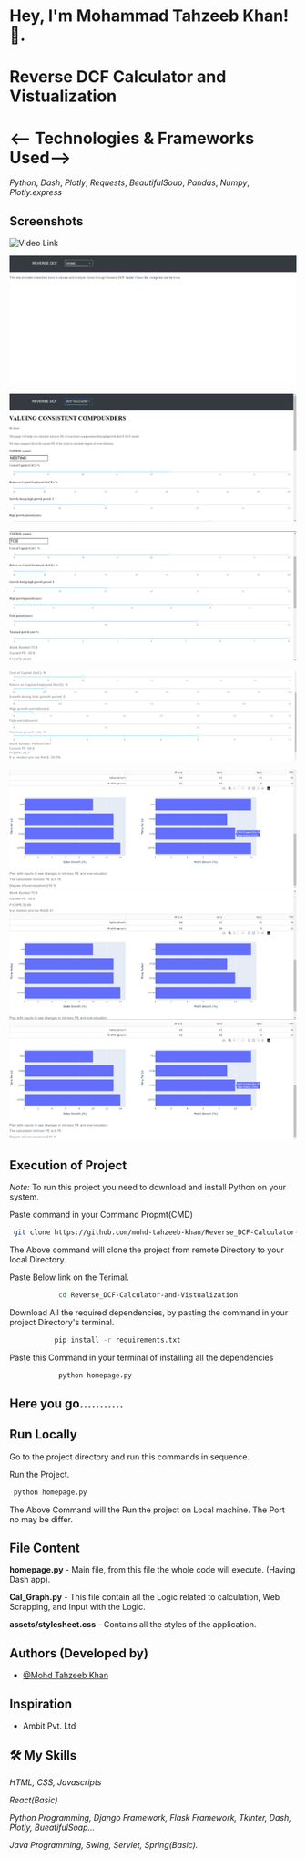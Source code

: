 
#  **Hey, I'm Mohammad Tahzeeb Khan! 👋.**

# Reverse DCF Calculator and Vistualization
# <-- Technologies & Frameworks Used-->
*Python*, *Dash*, *Plotly*, *Requests*, *BeautifulSoup*, *Pandas*, *Numpy*, *Plotly.express*

##
## Screenshots 
![Video Link](https://www.linkedin.com/posts/mohammad-tahzeeb-khan-b812a9223_dataanalysis-internshipjourney-ambitpvtltd-activity-7179225505286508544-uPgD?utm_source=share&utm_medium=member_desktop)

![Home Page](https://github.com/mohd-tahzeeb-khan/Reverse_DCF-Calculator-and-Vistualization/blob/main/assets/Images/Homepage.png)

![Vistualization](https://github.com/mohd-tahzeeb-khan/Reverse_DCF-Calculator-and-Vistualization/blob/main/assets/Images/Calculationpage.png)

![Input Section](https://github.com/mohd-tahzeeb-khan/Reverse_DCF-Calculator-and-Vistualization/blob/main/assets/Images/Sliders.png)

![Detials Section](https://github.com/mohd-tahzeeb-khan/Reverse_DCF-Calculator-and-Vistualization/blob/main/assets/Images/Details.png)


![Graphs](https://github.com/mohd-tahzeeb-khan/Reverse_DCF-Calculator-and-Vistualization/blob/main/assets/Images/Graphs.png)
![Bars](https://github.com/mohd-tahzeeb-khan/Reverse_DCF-Calculator-and-Vistualization/blob/main/assets/Images/Bar_chart.png)
![Main Calculation](https://github.com/mohd-tahzeeb-khan/Reverse_DCF-Calculator-and-Vistualization/blob/main/assets/Images/Graphs.png)

## Execution of Project

*Note:*  To run this project you need to download and install Python on your system.

Paste command in your Command Propmt(CMD)
```bash
 git clone https://github.com/mohd-tahzeeb-khan/Reverse_DCF-Calculator-and-Vistualization.git
```
The Above command will clone the project from remote Directory to your local Directory.

Paste Below link on the Terimal. 
```bash
            cd Reverse_DCF-Calculator-and-Vistualization
```

Download All the required dependencies, by pasting the command in your project Directory's terminal.
```bash
           pip install -r requirements.txt
```



Paste this Command in your terminal of installing all the dependencies
```bash
            python homepage.py
```         
## Here you go...........




## Run Locally

Go to the project directory and run this commands in sequence.

Run the Project.
```bash
 python homepage.py
```
The Above Command will the Run the project on Local machine. The Port no may be differ.



## File Content

**homepage.py** - Main file, from this file the whole code will execute. (Having Dash app).

**Cal_Graph.py** - This file contain all the Logic related to calculation, Web Scrapping, and Input with the Logic.

**assets/stylesheet.css** - Contains all the styles of the application.


## Authors (Developed by)

- [@Mohd Tahzeeb Khan](https://www.github.com/Tahzeeb-web-py)

## Inspiration
- Ambit Pvt. Ltd

## 🛠 My Skills

*HTML, CSS, Javascripts*

*React(Basic)*

*Python Programming, Django Framework, Flask Framework, Tkinter, Dash, Plotly, BueatifulSoap...*

*Java Programming, Swing, Servlet, Spring(Basic).*
